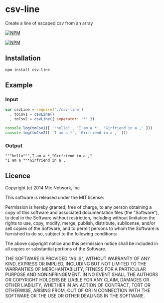 # csv-line

Create a line of escaped csv from an array

[![NPM](https://nodei.co/npm/csv-line.png?downloads&stars)](https://nodei.co/npm/csv-line/)

[![NPM](https://nodei.co/npm-dl/csv-line.png)](https://nodei.co/npm/csv-line/)

## Installation

```
npm install csv-line
```

## Example

### Input

```javascript
var csvLine = require('./csv-line')
  , toCsv1 = csvLine()
  , toCsv2 = csvLine({ separator: '*' })

console.log(toCsv1([ '"hello"', 'I am a *', 'Girfriend in a ,' ]))
console.log(toCsv2([ 'I am a *', 'Girfriend in a ,' ]))
```

### Output

```
"""hello""",I am a *,"Girfriend in a ,"
"I am a *"*Girfriend in a ,
```

## Licence

Copyright (c) 2014 Mic Network, Inc

This software is released under the MIT license:

Permission is hereby granted, free of charge, to any person obtaining a copy
of this software and associated documentation files (the "Software"), to deal
in the Software without restriction, including without limitation the rights
to use, copy, modify, merge, publish, distribute, sublicense, and/or sell
copies of the Software, and to permit persons to whom the Software is
furnished to do so, subject to the following conditions:

The above copyright notice and this permission notice shall be included in
all copies or substantial portions of the Software.

THE SOFTWARE IS PROVIDED "AS IS", WITHOUT WARRANTY OF ANY KIND, EXPRESS OR
IMPLIED, INCLUDING BUT NOT LIMITED TO THE WARRANTIES OF MERCHANTABILITY,
FITNESS FOR A PARTICULAR PURPOSE AND NONINFRINGEMENT. IN NO EVENT SHALL THE
AUTHORS OR COPYRIGHT HOLDERS BE LIABLE FOR ANY CLAIM, DAMAGES OR OTHER
LIABILITY, WHETHER IN AN ACTION OF CONTRACT, TORT OR OTHERWISE, ARISING FROM,
OUT OF OR IN CONNECTION WITH THE SOFTWARE OR THE USE OR OTHER DEALINGS IN
THE SOFTWARE.
